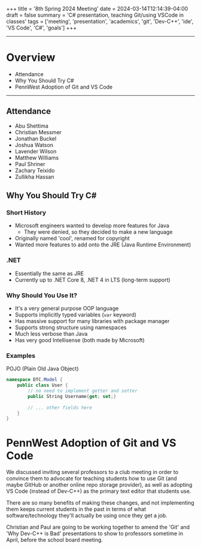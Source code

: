 +++
title = '8th Spring 2024 Meeting'
date = 2024-03-14T12:14:39-04:00
draft = false
summary = 'C# presentation, teaching Git/using VSCode in classes'
tags = ['meeting', 'presentation', 'academics', 'git', 'Dev-C++', 'ide', 'VS Code', 'C#', 'goals']
+++
***
# Overview
- Attendance
- Why You Should Try C#
- PennWest Adoption of Git and VS Code
***
## Attendance
- Abu Shettima
- Christian Messmer
- Jonathan Buckel
- Joshua Watson
- Lavender Wilson
- Matthew Williams
- Paul Shriner
- Zachary Teixido
- Zullikha Hassan
## Why You Should Try C#
### Short History
- Microsoft engineers wanted to develop more features for Java
	- They were denied, so they decided to make a new language
- Originally named 'cool', renamed for copyright
- Wanted more features to add onto the JRE (Java Runtime Environment)
### .NET
- Essentially the same as JRE
- Currently up to .NET Core 8, .NET 4 in LTS (long-term support)
### Why Should You Use It?
- It's a very general purpose OOP language
- Supports implicitly typed variables (`var` keyword)
- Has massive support for many libraries with package manager
- Supports strong structure using namespaces
- Much less verbose than Java
- Has very good Intellisense (both made by Microsoft)
### Examples
POJO (Plain Old Java Object)
``` C#
namespace DTC.Model {
	public class User {
		// no need to implement getter and setter
		public String Username{get; set;}
		
		// ... other fields here
	}
}
```

# PennWest Adoption of Git and VS Code
We discussed inviting several professors to a club meeting in order to convince them to advocate for teaching students how to use Git (and maybe GitHub or another online repo storage provider), as well as adopting VS Code (instead of Dev-C++) as the primary text editor that students use. 

There are so many benefits of making these changes, and not implementing them keeps current students in the past in terms of what software/technology they'll actually be using once they get a job. 

Christian and Paul are going to be working together to amend the 'Git' and 'Why Dev-C++ is Bad' presentations to show to professors sometime in April, before the school board meeting. 
